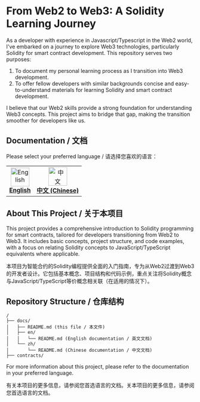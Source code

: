 # From Web2 to Web3: A Solidity Learning Journey

As a developer with experience in Javascript/Typescript in the Web2 world, I've embarked on a journey to explore Web3 technologies, particularly Solidity for smart contract development. This repository serves two purposes:

1. To document my personal learning process as I transition into Web3 development.
2. To offer fellow developers with similar backgrounds concise and easy-to-understand materials for learning Solidity and smart contract development.

I believe that our Web2 skills provide a strong foundation for understanding Web3 concepts. This project aims to bridge that gap, making the transition smoother for developers like us.

## Documentation / 文档

Please select your preferred language / 请选择您喜欢的语言：

<table>
  <tr>
    <td align="center"><a href="en/README.md"><img src="https://em-content.zobj.net/thumbs/120/twitter/322/flag-united-kingdom_1f1ec-1f1e7.png" width="50px;" alt="English"/><br /><b>English</b></a></td>
    <td align="center"><a href="zh/README.md"><img src="https://em-content.zobj.net/thumbs/120/twitter/322/flag-china_1f1e8-1f1f3.png" width="50px;" alt="中文"/><br /><b>中文 (Chinese)</b></a></td>
  </tr>
</table>

## About This Project / 关于本项目

This project provides a comprehensive introduction to Solidity programming for smart contracts, tailored for developers transitioning from Web2 to Web3. It includes basic concepts, project structure, and code examples, with a focus on relating Solidity concepts to JavaScript/TypeScript equivalents where applicable.

本项目为智能合约的Solidity编程提供全面的入门指南，专为从Web2过渡到Web3的开发者设计。它包括基本概念、项目结构和代码示例，重点关注将Solidity概念与JavaScript/TypeScript等价概念相关联（在适用的情况下）。

## Repository Structure / 仓库结构

```
/
├── docs/
│   ├── README.md (this file / 本文件)
│   ├── en/
│   │   └── README.md (English documentation / 英文文档)
│   └── zh/
│       └── README.md (Chinese documentation / 中文文档)
├── contracts/
```

For more information about this project, please refer to the documentation in your preferred language.

有关本项目的更多信息，请参阅您首选语言的文档。关本项目的更多信息，请参阅您首选语言的文档。